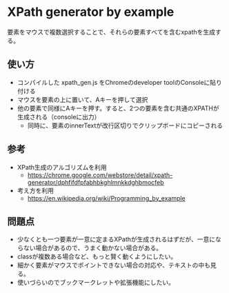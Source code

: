 # XPath generator by example

要素をマウスで複数選択することで、それらの要素すべてを含むxpathを生成する。

## 使い方
* コンパイルした xpath_gen.js をChromeのdeveloper toolのConsoleに貼り付ける
* マウスを要素の上に置いて、Aキーを押して選択
* 他の要素で同様にAキーを押す。すると、2つの要素を含む共通のXPATHが生成される（consoleに出力）
  * 同時に、要素のinnerTextが改行区切りでクリップボードにコピーされる

## 参考
* XPath生成のアルゴリズムを利用
  * https://chrome.google.com/webstore/detail/xpath-generator/dphfifdfpfabhbkghlmnkkdghbmocfeb
* 考え方を利用
  * https://en.wikipedia.org/wiki/Programming_by_example

## 問題点
* 少なくとも一つ要素が一意に定まるXPathが生成されるはずだが、一意にならない場合があるので、うまく動かない場合がある。
* classが複数ある場合など、もっと賢く動くようにしたい。
* 細かく要素がマウスでポイントできない場合の対応や、テキストの中も見る。
* 使いづらいのでブックマークレットや拡張機能にしたい。
